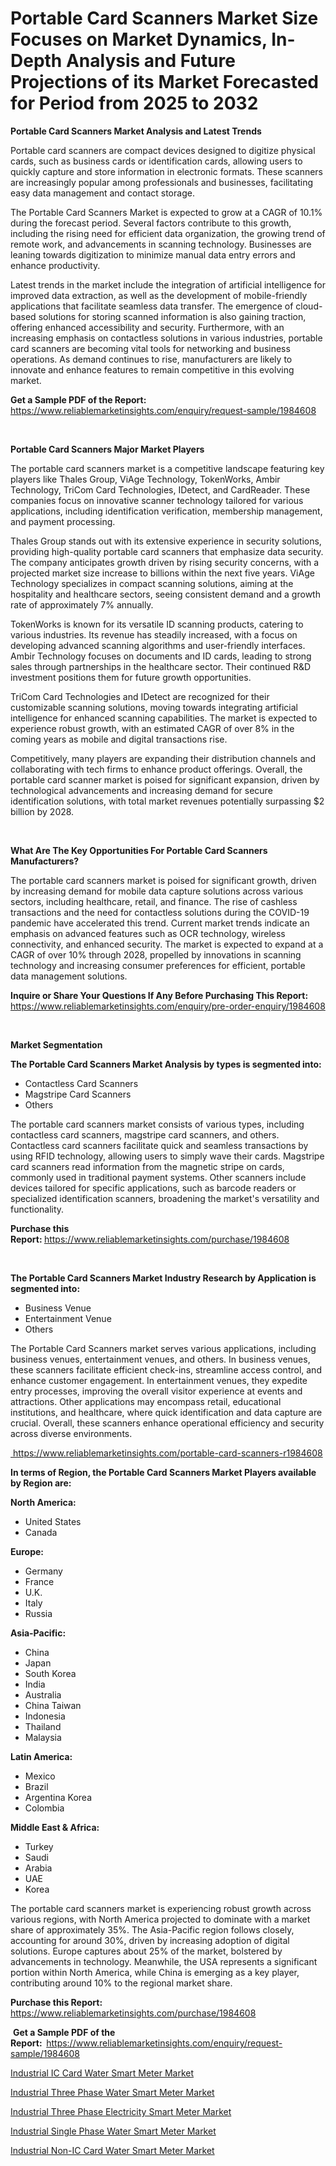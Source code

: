 <p><h1>Portable Card Scanners Market Size Focuses on Market Dynamics, In-Depth Analysis and Future Projections of its Market Forecasted for Period from 2025 to 2032</h1></p><p><strong>Portable Card Scanners Market Analysis and Latest Trends</strong></p>
<p><p>Portable card scanners are compact devices designed to digitize physical cards, such as business cards or identification cards, allowing users to quickly capture and store information in electronic formats. These scanners are increasingly popular among professionals and businesses, facilitating easy data management and contact storage.</p><p>The Portable Card Scanners Market is expected to grow at a CAGR of 10.1% during the forecast period. Several factors contribute to this growth, including the rising need for efficient data organization, the growing trend of remote work, and advancements in scanning technology. Businesses are leaning towards digitization to minimize manual data entry errors and enhance productivity.</p><p>Latest trends in the market include the integration of artificial intelligence for improved data extraction, as well as the development of mobile-friendly applications that facilitate seamless data transfer. The emergence of cloud-based solutions for storing scanned information is also gaining traction, offering enhanced accessibility and security. Furthermore, with an increasing emphasis on contactless solutions in various industries, portable card scanners are becoming vital tools for networking and business operations. As demand continues to rise, manufacturers are likely to innovate and enhance features to remain competitive in this evolving market.</p></p>
<p><strong>Get a Sample PDF of the Report:&nbsp;</strong> <a href="https://www.reliablemarketinsights.com/enquiry/request-sample/1984608?utm_campaign=1894&utm_medium=2&utm_source=Github&utm_content=ia&utm_term=28022025&utm_id=portable-card-scanners">https://www.reliablemarketinsights.com/enquiry/request-sample/1984608</a></p>
<p>&nbsp;</p>
<p><strong>Portable Card Scanners Major Market Players</strong></p>
<p><p>The portable card scanners market is a competitive landscape featuring key players like Thales Group, ViAge Technology, TokenWorks, Ambir Technology, TriCom Card Technologies, IDetect, and CardReader. These companies focus on innovative scanner technology tailored for various applications, including identification verification, membership management, and payment processing.</p><p>Thales Group stands out with its extensive experience in security solutions, providing high-quality portable card scanners that emphasize data security. The company anticipates growth driven by rising security concerns, with a projected market size increase to billions within the next five years. ViAge Technology specializes in compact scanning solutions, aiming at the hospitality and healthcare sectors, seeing consistent demand and a growth rate of approximately 7% annually.</p><p>TokenWorks is known for its versatile ID scanning products, catering to various industries. Its revenue has steadily increased, with a focus on developing advanced scanning algorithms and user-friendly interfaces. Ambir Technology focuses on documents and ID cards, leading to strong sales through partnerships in the healthcare sector. Their continued R&D investment positions them for future growth opportunities.</p><p>TriCom Card Technologies and IDetect are recognized for their customizable scanning solutions, moving towards integrating artificial intelligence for enhanced scanning capabilities. The market is expected to experience robust growth, with an estimated CAGR of over 8% in the coming years as mobile and digital transactions rise.</p><p>Competitively, many players are expanding their distribution channels and collaborating with tech firms to enhance product offerings. Overall, the portable card scanner market is poised for significant expansion, driven by technological advancements and increasing demand for secure identification solutions, with total market revenues potentially surpassing $2 billion by 2028.</p></p>
<p>&nbsp;</p>
<p><strong>What Are The Key Opportunities For Portable Card Scanners Manufacturers?</strong></p>
<p><p>The portable card scanners market is poised for significant growth, driven by increasing demand for mobile data capture solutions across various sectors, including healthcare, retail, and finance. The rise of cashless transactions and the need for contactless solutions during the COVID-19 pandemic have accelerated this trend. Current market trends indicate an emphasis on advanced features such as OCR technology, wireless connectivity, and enhanced security. The market is expected to expand at a CAGR of over 10% through 2028, propelled by innovations in scanning technology and increasing consumer preferences for efficient, portable data management solutions.</p></p>
<p><strong>Inquire or Share Your Questions If Any Before Purchasing This Report:</strong> <a href="https://www.reliablemarketinsights.com/enquiry/pre-order-enquiry/1984608?utm_campaign=1894&utm_medium=2&utm_source=Github&utm_content=ia&utm_term=28022025&utm_id=portable-card-scanners">https://www.reliablemarketinsights.com/enquiry/pre-order-enquiry/1984608</a></p>
<p>&nbsp;</p>
<p><strong>Market Segmentation</strong></p>
<p><strong>The Portable Card Scanners Market Analysis by types is segmented into:</strong></p>
<p><ul><li>Contactless Card Scanners</li><li>Magstripe Card Scanners</li><li>Others</li></ul></p>
<p><p>The portable card scanners market consists of various types, including contactless card scanners, magstripe card scanners, and others. Contactless card scanners facilitate quick and seamless transactions by using RFID technology, allowing users to simply wave their cards. Magstripe card scanners read information from the magnetic stripe on cards, commonly used in traditional payment systems. Other scanners include devices tailored for specific applications, such as barcode readers or specialized identification scanners, broadening the market's versatility and functionality.</p></p>
<p><strong>Purchase this Report:&nbsp;</strong><a href="https://www.reliablemarketinsights.com/purchase/1984608?utm_campaign=1894&utm_medium=2&utm_source=Github&utm_content=ia&utm_term=28022025&utm_id=portable-card-scanners">https://www.reliablemarketinsights.com/purchase/1984608</a></p>
<p>&nbsp;</p>
<p><strong>The Portable Card Scanners Market Industry Research by Application is segmented into:</strong></p>
<p><ul><li>Business Venue</li><li>Entertainment Venue</li><li>Others</li></ul></p>
<p><p>The Portable Card Scanners market serves various applications, including business venues, entertainment venues, and others. In business venues, these scanners facilitate efficient check-ins, streamline access control, and enhance customer engagement. In entertainment venues, they expedite entry processes, improving the overall visitor experience at events and attractions. Other applications may encompass retail, educational institutions, and healthcare, where quick identification and data capture are crucial. Overall, these scanners enhance operational efficiency and security across diverse environments.</p></p>
<p><a href="https://www.reliablemarketinsights.com/portable-card-scanners-r1984608?utm_campaign=1894&utm_medium=2&utm_source=Github&utm_content=ia&utm_term=28022025&utm_id=portable-card-scanners">&nbsp;https://www.reliablemarketinsights.com/portable-card-scanners-r1984608</a></p>
<p><strong>In terms of Region, the Portable Card Scanners Market Players available by Region are:</strong></p>
<p>
    <p> <strong> North America: </strong>
        <ul>
            <li>United States</li>
            <li>Canada</li>
        </ul>
        </p> 
    <p> <strong> Europe: </strong>
        <ul>
            <li>Germany</li>
            <li>France</li>
            <li>U.K.</li>
            <li>Italy</li>
            <li>Russia</li>
        </ul>
        </p> 
    <p> <strong> Asia-Pacific: </strong>
        <ul>
            <li>China</li>
            <li>Japan</li>
            <li>South Korea</li>
            <li>India</li>
            <li>Australia</li>
            <li>China Taiwan</li>
            <li>Indonesia</li>
            <li>Thailand</li>
            <li>Malaysia</li>
        </ul>
        </p> 
    <p> <strong> Latin America: </strong>
        <ul>
            <li>Mexico</li>
            <li>Brazil</li>
            <li>Argentina Korea</li>
            <li>Colombia</li>
        </ul>
        </p> 
    <p> <strong> Middle East & Africa: </strong>
        <ul>
            <li>Turkey</li>
            <li>Saudi</li>
            <li>Arabia</li>
            <li>UAE</li>
            <li>Korea</li>
        </ul>
    </p>
    </p>
<p><p>The portable card scanners market is experiencing robust growth across various regions, with North America projected to dominate with a market share of approximately 35%. The Asia-Pacific region follows closely, accounting for around 30%, driven by increasing adoption of digital solutions. Europe captures about 25% of the market, bolstered by advancements in technology. Meanwhile, the USA represents a significant portion within North America, while China is emerging as a key player, contributing around 10% to the regional market share.</p></p>
<p><strong>Purchase this Report: </strong><a href="https://www.reliablemarketinsights.com/purchase/1984608?utm_campaign=1894&utm_medium=2&utm_source=Github&utm_content=ia&utm_term=28022025&utm_id=portable-card-scanners">https://www.reliablemarketinsights.com/purchase/1984608</a></p>
<p>&nbsp;<strong>Get a Sample PDF of the Report:&nbsp;&nbsp;</strong><a href="https://www.reliablemarketinsights.com/enquiry/request-sample/1984608?utm_campaign=1894&utm_medium=2&utm_source=Github&utm_content=ia&utm_term=28022025&utm_id=portable-card-scanners">https://www.reliablemarketinsights.com/enquiry/request-sample/1984608</a></p>
<p><strong></strong></p>
<p><p><a href="https://github.com/ezahdyre/Market-Research-Report-List-1/blob/main/industrial-ic-card-water-smart-meter-market.md?utm_campaign=1894&utm_medium=2&utm_source=Github&utm_content=ia&utm_term=28022025&utm_id=portable-card-scanners">Industrial IC Card Water Smart Meter Market</a></p><p><a href="https://github.com/toldenargelia86/Market-Research-Report-List-1/blob/main/industrial-three-phase-water-smart-meter-market.md?utm_campaign=1894&utm_medium=2&utm_source=Github&utm_content=ia&utm_term=28022025&utm_id=portable-card-scanners">Industrial Three Phase Water Smart Meter Market</a></p><p><a href="https://github.com/comasnickie/Market-Research-Report-List-1/blob/main/industrial-three-phase-electricity-smart-meter-market.md?utm_campaign=1894&utm_medium=2&utm_source=Github&utm_content=ia&utm_term=28022025&utm_id=portable-card-scanners">Industrial Three Phase Electricity Smart Meter Market</a></p><p><a href="https://github.com/tashiafun920/Market-Research-Report-List-1/blob/main/industrial-single-phase-water-smart-meter-market.md?utm_campaign=1894&utm_medium=2&utm_source=Github&utm_content=ia&utm_term=28022025&utm_id=portable-card-scanners">Industrial Single Phase Water Smart Meter Market</a></p><p><a href="https://github.com/verikaahova/Market-Research-Report-List-1/blob/main/industrial-non-ic-card-water-smart-meter-market.md?utm_campaign=1894&utm_medium=2&utm_source=Github&utm_content=ia&utm_term=28022025&utm_id=portable-card-scanners">Industrial Non-IC Card Water Smart Meter Market</a></p></p>